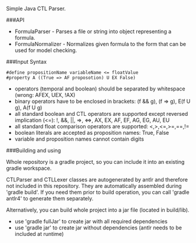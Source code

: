 Simple Java CTL Parser.

###API

- FormulaParser - Parses a file or string into object representing a formula.
- FormulaNormalizer - Normalizes given formula to the form that can be used for model checking.

###Input Syntax
```
#define propositionName variableName <= floatValue
#property A ((True => AF proposotion) U EX False)
```

- operators (temporal and boolean) should be separated by whitespace (wrong: AFEX, UEX, !AX)
- binary operators have to be enclosed in brackets: (f && g), (f => g), E(f U g), A(f U g)
- all standard boolean and CTL operators are supported except reversed implication (<=): 
!, &&, ||, =>, <=>, AX, EX, AF, EF, AG, EG, AU, EU
- all standard float comparison operators are supported: <,>,<=,>=,==,!=
- boolean literals are accepted as proposition names: True, False
- variable and proposition names cannot contain digits

###Building and using

Whole repository is a gradle project, so you can include it into an existing gradle workspace.

CTLParser and CTLLexer classes are autogenerated by antlr and therefore not included in this repository. They are automatically assembled during 'gradle build'. If you need them prior to build operation, you can call 'gradle antlr4' to generate them separately. 

Alternatively, you can build whole project into a jar file (located in build/lib).
- use 'gradle fullJar' to create jar with all required dependencies
- use 'gradle jar' to create jar without dependencies (antlr needs to be included at runtime)
